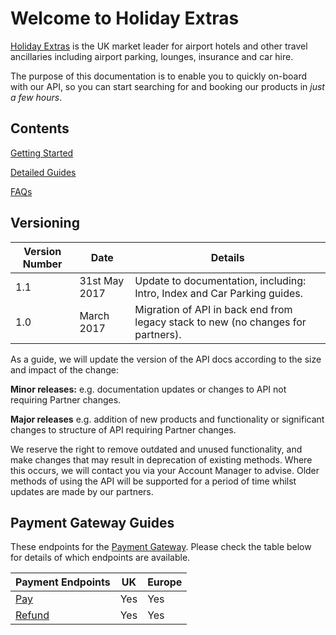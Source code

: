 # Welcome to Holiday Extras

[Holiday Extras](http://www.holidayextras.co.uk/) is the UK market leader for airport hotels and other travel ancillaries including airport parking, lounges, insurance and car hire.

The purpose of this documentation is to enable you to quickly on-board with our API, so you can start searching for and booking our products in *just a few hours*.

## Contents

[Getting Started](intro)

[Detailed Guides](hxapi/)

[FAQs](/faq)


## Versioning

|Version Number|Date|Details|
|--------------|----|-------|
|1.1           |31st May 2017| Update to documentation, including: Intro, Index and Car Parking guides.|
|1.0           |March 2017|Migration of API in back end from legacy stack to new (no changes for partners).|

As a guide, we will update the version of the API docs according to the size and impact of the change:

__Minor releases:__
e.g. documentation updates or changes to API not requiring Partner changes.

__Major releases__
e.g. addition of new products and functionality or significant changes to structure of API requiring Partner changes.

We reserve the right to remove outdated and unused functionality, and make changes that may result in deprecation of existing methods. Where this occurs, we will contact you via your Account Manager to advise. Older methods of using the API will be supported for a period of time whilst updates are made by our partners.



## Payment Gateway Guides

These endpoints for the [Payment Gateway](/hxapi/payment-gateway). Please check the table below for details of which endpoints are available.

|Payment Endpoints|UK|Europe|
|-----------------|--|------|
|[Pay](/hxapi/payment-gateway)|Yes|Yes|
|[Refund](/hxapi/payment-gateway)|Yes|Yes|
